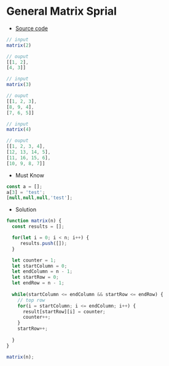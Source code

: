 # General Matrix Sprial

* [Source code](https://github.com/Hyuk/JavaScript-Study/blob/master/javascript-algorithms/javascript-algorithms/matrix.md) 

```javascript
// input
matrix(2)

// ouput
[[1, 2],
[4, 3]]

// input
matrix(3)

// ouput
[[1, 2, 3],
[8, 9, 4],
[7, 6, 5]]

// input
matrix(4)

// ouput
[[1, 2, 3, 4],
[12, 13, 14, 5],
[11, 16, 15, 6],
[10, 9, 8, 7]]
```

* Must Know
```javascript
const a = [];
a[3] = 'test';
[null,null,null,'test'];
```

* Solution
```javascript
function matrix(n) {
  const results = [];

  for(let i = 0; i < n; i++) {
     results.push([]);
  }

  let counter = 1;
  let startColumn = 0;
  let endColumn = n - 1;
  let startRow = 0;
  let endRow = n - 1;
  
  while(startColumn <= endColumn && startRow <= endRow) {
    // top row
    for(i = startColumn; i <= endColumn; i++) {
      result[startRow][i] = counter;
      counter++;
    }
    startRow++;
    
  }
}

matrix(n);
```